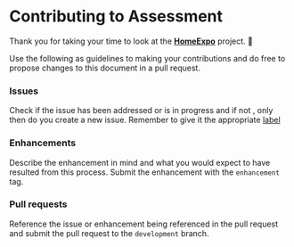 # Contributing to Assessment

Thank you for taking your time to  look at the [**HomeExpo**](https://github.com/fdce/HomeExpo) project. :clap:

Use the following as guidelines to making your contributions and do free to propose changes to this document in a pull request.

### Issues
Check if the issue has been addressed or is in progress and if not , only then do you create a new issue.
Remember to give it the appropriate [label](https://github.com/fdce/HomeExpo/labels)

### Enhancements
Describe the enhancement in mind and what you would expect to have resulted from this process.
Submit the enhancement with the `enhancement` tag.

### Pull requests
Reference the issue or enhancement being referenced in the pull request and 
submit the pull request to the `development` branch.
